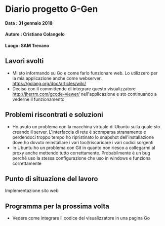 # Diario progetto G-Gen

#### Data : 31 gennaio 2018

#### Autore : Cristiano Colangelo

#### Luogo: SAM Trevano

## Lavori svolti

- Mi sto informando su Go e come farlo funzionare web. Lo utilizzerò per la mia applicazione anche come webserver. https://golang.org/doc/articles/wiki/
- Deciso con il committende di integrare questo visualizzatore http://jherrm.com/gcode-viewer/ nell'applicazione e sto continuando a vederne il funzionamento

## Problemi riscontrati e soluzioni

- Ho avuto un problema con la macchina virtuale di Ubuntu sulla quale sto creando il server. L'interfaccia di rete è scomparsa stranamente e perdendoci troppo tempo ho ripristinato lo snapshot dell'installazione dove ho dovuto reinstallare i vari tool/riscaricare i vari codici sorgenti
- In Ubuntu ho un problema con Git in quanto non riesco a collegarmi al proxy anche mettendo tutto correttamente. Probabilmente è un bug perchè uso la stessa configurazione che uso in windows e funziona correttamente

## Punto di situazione del lavoro

Implementazione sito web

## Programma per la prossima volta

- Vedere come integrare il codice del visualizzatore in una pagina Go